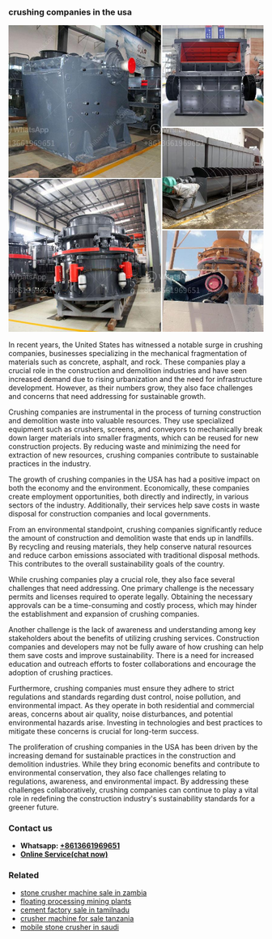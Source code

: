 <h3>crushing companies in the usa</h3><img src='1704791495.jpg' alt=''><p>In recent years, the United States has witnessed a notable surge in crushing companies, businesses specializing in the mechanical fragmentation of materials such as concrete, asphalt, and rock. These companies play a crucial role in the construction and demolition industries and have seen increased demand due to rising urbanization and the need for infrastructure development. However, as their numbers grow, they also face challenges and concerns that need addressing for sustainable growth.</p><p>Crushing companies are instrumental in the process of turning construction and demolition waste into valuable resources. They use specialized equipment such as crushers, screens, and conveyors to mechanically break down larger materials into smaller fragments, which can be reused for new construction projects. By reducing waste and minimizing the need for extraction of new resources, crushing companies contribute to sustainable practices in the industry.</p><p>The growth of crushing companies in the USA has had a positive impact on both the economy and the environment. Economically, these companies create employment opportunities, both directly and indirectly, in various sectors of the industry. Additionally, their services help save costs in waste disposal for construction companies and local governments.</p><p>From an environmental standpoint, crushing companies significantly reduce the amount of construction and demolition waste that ends up in landfills. By recycling and reusing materials, they help conserve natural resources and reduce carbon emissions associated with traditional disposal methods. This contributes to the overall sustainability goals of the country.</p><p>While crushing companies play a crucial role, they also face several challenges that need addressing. One primary challenge is the necessary permits and licenses required to operate legally. Obtaining the necessary approvals can be a time-consuming and costly process, which may hinder the establishment and expansion of crushing companies.</p><p>Another challenge is the lack of awareness and understanding among key stakeholders about the benefits of utilizing crushing services. Construction companies and developers may not be fully aware of how crushing can help them save costs and improve sustainability. There is a need for increased education and outreach efforts to foster collaborations and encourage the adoption of crushing practices.</p><p>Furthermore, crushing companies must ensure they adhere to strict regulations and standards regarding dust control, noise pollution, and environmental impact. As they operate in both residential and commercial areas, concerns about air quality, noise disturbances, and potential environmental hazards arise. Investing in technologies and best practices to mitigate these concerns is crucial for long-term success.</p><p>The proliferation of crushing companies in the USA has been driven by the increasing demand for sustainable practices in the construction and demolition industries. While they bring economic benefits and contribute to environmental conservation, they also face challenges relating to regulations, awareness, and environmental impact. By addressing these challenges collaboratively, crushing companies can continue to play a vital role in redefining the construction industry's sustainability standards for a greener future.</p><h3>Contact us</h3><ul><li><strong>Whatsapp:&nbsp;<a href="https://wa.me/8613661969651">+8613661969651</a></strong></li><li><a href="https://swt.shibang-china.com/?git&amp;zhl&amp;crushing companies in the usa"><strong>Online Service(chat now)</strong></a></li></ul><h3>Related</h3><ul><li><a href='stone crusher machine sale in zambia.md'>stone crusher machine sale in zambia</a></li><li><a href='floating processing mining plants.md'>floating processing mining plants</a></li><li><a href='cement factory sale in tamilnadu.md'>cement factory sale in tamilnadu</a></li><li><a href='crusher machine for sale tanzania.md'>crusher machine for sale tanzania</a></li><li><a href='mobile stone crusher in saudi.md'>mobile stone crusher in saudi</a></li></ul>